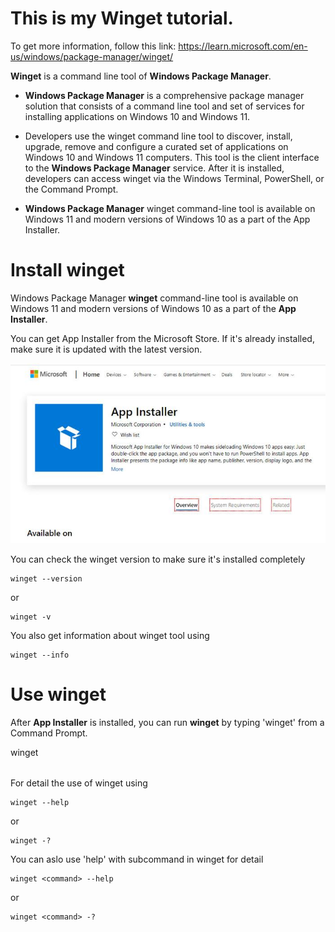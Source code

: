 # **This is my Winget tutorial.**

To get more information, follow this link: https://learn.microsoft.com/en-us/windows/package-manager/winget/

**Winget** is a command line tool of **Windows Package Manager**.

-   **Windows Package Manager** is a comprehensive package manager solution that consists of a command line tool and set of services for installing applications on Windows 10 and Windows 11.

-   Developers use the winget command line tool to discover, install, upgrade, remove and configure a curated set of applications on Windows 10 and Windows 11 computers. This tool is the client interface to the **Windows Package Manager** service. After it is installed, developers can access winget via the Windows Terminal, PowerShell, or the Command Prompt.

- **Windows Package Manager** winget command-line tool is available on Windows 11 and modern versions of Windows 10 as a part of the App Installer.

# **Install winget**

Windows Package Manager **winget** command-line tool is available on Windows 11 and modern versions of Windows 10 as a part of the **App Installer**.

You can get App Installer from the Microsoft Store. If it's already installed, make sure it is updated with the latest version.

![](Image/app-installer-windows-10-la-gi-1.jpg)

You can check the winget version to make sure it's installed completely

```console
winget --version
```
or
```console
winget -v
```

You also get information about winget tool using

```console
winget --info
```

# **Use winget**
After **App Installer** is installed, you can run **winget** by typing 'winget' from a Command Prompt.

winget <command> <option>

For detail the use of winget using

```console
winget --help
```
or
```console
winget -?
```

You can aslo use 'help' with subcommand in winget for detail

```console
winget <command> --help
```
or
```console
winget <command> -?
```
